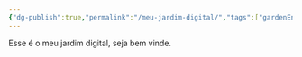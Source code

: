 ```yaml
---
{"dg-publish":true,"permalink":"/meu-jardim-digital/","tags":["gardenEntry"]}
---
```



Esse é o meu jardim digital, seja bem vinde.